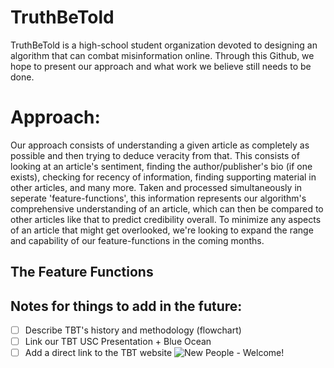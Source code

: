 # TruthBeTold
TruthBeTold is a high-school student organization devoted to designing an algorithm that can combat misinformation online. Through this Github, we hope to present our approach and what work we believe still needs to be done. 


# Approach:
Our approach consists of understanding a given article as completely as possible and then trying to deduce veracity from that. This consists of looking at an article's sentiment, finding the author/publisher's bio (if one exists), checking for recency of information, finding supporting material in other articles, and many more. Taken and processed simultaneously in seperate 'feature-functions', this information represents our algorithm's comprehensive understanding of an article, which can then be compared to other articles like that to predict credibility overall. To minimize any aspects of an article that might get overlooked, we're looking to expand the range and capability of our feature-functions in the coming months.

## The Feature Functions




## Notes for things to add in the future:
- [ ] Describe TBT's history and methodology (flowchart)
- [ ] Link our TBT USC Presentation + Blue Ocean 
- [ ] Add a direct link to the TBT website
![New People - Welcome!](https://user-images.githubusercontent.com/68609739/166170008-b2b34dce-b9ea-4f4b-bdf1-c3f5c100905a.png)
